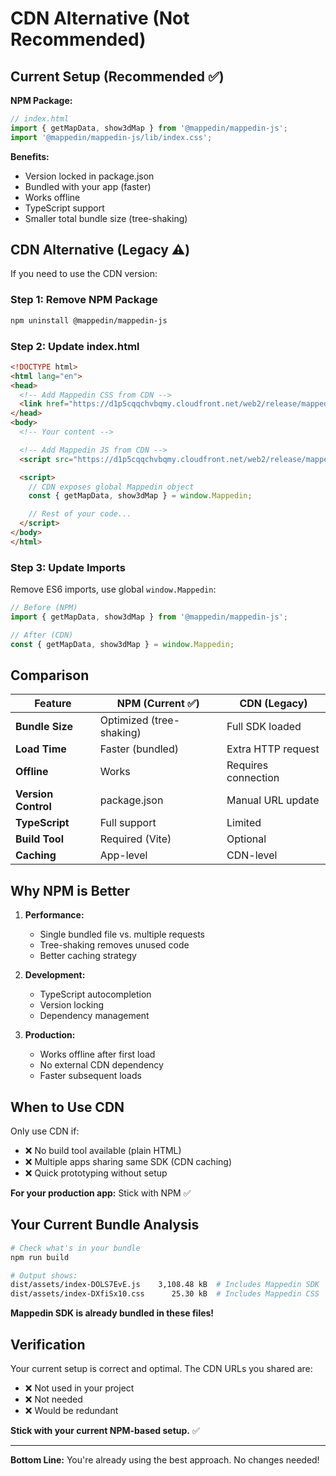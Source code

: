 # CDN Alternative (Not Recommended)

## Current Setup (Recommended ✅)

**NPM Package:**
```javascript
// index.html
import { getMapData, show3dMap } from '@mappedin/mappedin-js';
import '@mappedin/mappedin-js/lib/index.css';
```

**Benefits:**
- Version locked in package.json
- Bundled with your app (faster)
- Works offline
- TypeScript support
- Smaller total bundle size (tree-shaking)

## CDN Alternative (Legacy ⚠️)

If you need to use the CDN version:

### Step 1: Remove NPM Package

```bash
npm uninstall @mappedin/mappedin-js
```

### Step 2: Update index.html

```html
<!DOCTYPE html>
<html lang="en">
<head>
  <!-- Add Mappedin CSS from CDN -->
  <link href="https://d1p5cqqchvbqmy.cloudfront.net/web2/release/mappedin-web.css" rel="stylesheet">
</head>
<body>
  <!-- Your content -->

  <!-- Add Mappedin JS from CDN -->
  <script src="https://d1p5cqqchvbqmy.cloudfront.net/web2/release/mappedin-web.js"></script>

  <script>
    // CDN exposes global Mappedin object
    const { getMapData, show3dMap } = window.Mappedin;

    // Rest of your code...
  </script>
</body>
</html>
```

### Step 3: Update Imports

Remove ES6 imports, use global `window.Mappedin`:

```javascript
// Before (NPM)
import { getMapData, show3dMap } from '@mappedin/mappedin-js';

// After (CDN)
const { getMapData, show3dMap } = window.Mappedin;
```

## Comparison

| Feature | NPM (Current ✅) | CDN (Legacy) |
|---------|------------------|--------------|
| **Bundle Size** | Optimized (tree-shaking) | Full SDK loaded |
| **Load Time** | Faster (bundled) | Extra HTTP request |
| **Offline** | Works | Requires connection |
| **Version Control** | package.json | Manual URL update |
| **TypeScript** | Full support | Limited |
| **Build Tool** | Required (Vite) | Optional |
| **Caching** | App-level | CDN-level |

## Why NPM is Better

1. **Performance:**
   - Single bundled file vs. multiple requests
   - Tree-shaking removes unused code
   - Better caching strategy

2. **Development:**
   - TypeScript autocompletion
   - Version locking
   - Dependency management

3. **Production:**
   - Works offline after first load
   - No external CDN dependency
   - Faster subsequent loads

## When to Use CDN

Only use CDN if:
- ❌ No build tool available (plain HTML)
- ❌ Multiple apps sharing same SDK (CDN caching)
- ❌ Quick prototyping without setup

**For your production app:** Stick with NPM ✅

## Your Current Bundle Analysis

```bash
# Check what's in your bundle
npm run build

# Output shows:
dist/assets/index-DOLS7EvE.js    3,108.48 kB  # Includes Mappedin SDK
dist/assets/index-DXfiSx10.css      25.30 kB  # Includes Mappedin CSS
```

**Mappedin SDK is already bundled in these files!**

## Verification

Your current setup is correct and optimal. The CDN URLs you shared are:
- ❌ Not used in your project
- ❌ Not needed
- ❌ Would be redundant

**Stick with your current NPM-based setup.** ✅

---

**Bottom Line:** You're already using the best approach. No changes needed!
